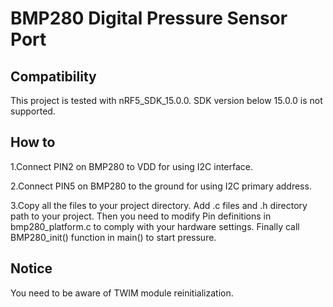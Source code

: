 # BMP280 Digital Pressure Sensor Port
## Compatibility
This project is tested with nRF5_SDK_15.0.0. SDK version below 15.0.0 is not supported.

## How to
1.Connect PIN2 on BMP280 to VDD for using I2C interface.

2.Connect PIN5 on BMP280 to the ground for using I2C primary address.

3.Copy all the files to your project directory. Add .c files and .h directory path to your project. Then you need to modify Pin definitions in bmp280_platform.c to comply with your hardware settings. Finally call BMP280_init() function in main() to start pressure.

## Notice
You need to be aware of TWIM module reinitialization.
